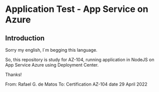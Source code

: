 # Application Test - App Service on Azure

## Introduction

Sorry my english, I`m begging this language.

So, this repository is study for AZ-104, running application in NodeJS on App Service Azure using Deployment Center.

Thanks!

From: Rafael G. de Matos
To: Certification AZ-104 date 29 April 2022